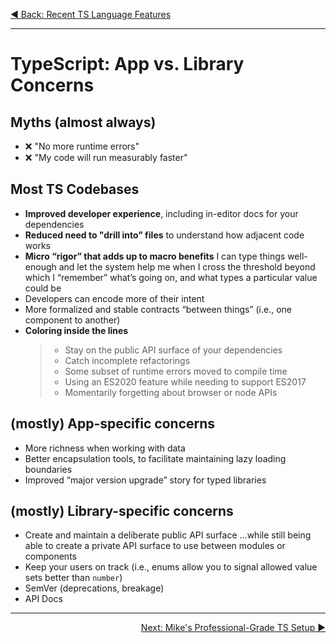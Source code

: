 <p align='left'>
 <a href="./02-recent-ts-features.md">◀ Back: Recent TS Language Features</a>
</p>

---

# TypeScript: App vs. Library Concerns

## Myths (almost always)

- ❌ "No more runtime errors"
- ❌ "My code will run measurably faster"

## Most TS Codebases

- **Improved developer experience**, including in-editor docs for your dependencies
- **Reduced need to "drill into” files** to understand how adjacent code works
- **Micro “rigor” that adds up to macro benefits**
  I can type things well-enough and let the system help me when I cross the threshold beyond which I “remember” what’s going on, and what types a particular value could be
- Developers can encode more of their intent
- More formalized and stable contracts “between things” (i.e., one component to another)
- **Coloring inside the lines**
  > - Stay on the public API surface of your dependencies
  > - Catch incomplete refactorings
  > - Some subset of runtime errors moved to compile time
  > - Using an ES2020 feature while needing to support ES2017
  > - Momentarily forgetting about browser or node APIs

## (mostly) App-specific concerns

- More richness when working with data
- Better encapsulation tools, to facilitate maintaining lazy loading boundaries
- Improved “major version upgrade” story for typed libraries

## (mostly) Library-specific concerns

- Create and maintain a deliberate public API surface
  ...while still being able to create a private API surface to use between modules or components
- Keep your users on track (i.e., enums allow you to signal allowed value sets better than `number`)
- SemVer (deprecations, breakage)
- API Docs

---

<p align='right'>
 <a href="./04-mikes-ts-setup.md">Next: Mike's Professional-Grade TS Setup ▶</a>
</p>
